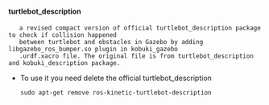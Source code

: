 #### turtlebot_description
       a revised compact version of official turtlebot_description package to check if collision happened 
       between turtlebot and obstacles in Gazebo by adding libgazebo_ros_bumper.so plugin in kobuki_gazebo
       .urdf.xacro file. The original file is from turtlebot_description and kobuki_description package.
* To use it you need delete the official turtlebot_description
      
      sudo apt-get remove ros-kinetic-turtlebot-description
       
